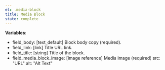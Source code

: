 ```yaml
---
el: .media-block
title: Media Block
state: complete
---
```


__Variables:__
* field_body: [text_default] Block body copy (required).
* field_link: [link] Title URL link.
* field_title: [string] Title of the block.
* field_media_block_image: [image reference] Media image (required)
  src: "URL"
  alt: "Alt Text"